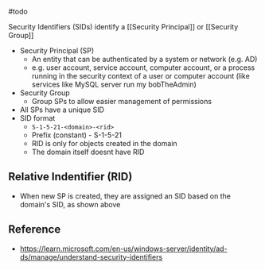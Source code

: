 #todo 

Security Identifiers (SIDs) identify a [[Security Principal]] or [[Security Group]]

- Security Principal (SP)
	- An entity that can be authenticated by a system or network (e.g. AD)
	- e.g. user account, service account, computer account, or a process running in the security context of a user or computer account (like services like MySQL server run my bobTheAdmin)
- Security Group
	- Group SPs to allow easier management of permissions
- All SPs have a unique SID
- SID format
	- `S-1-5-21-<domain>-<rid>`
	- Prefix (constant) - S-1-5-21
	- RID is only for objects created in the domain
	- The domain itself doesnt have RID

## Relative Indentifier (RID)
- When new SP is created, they are assigned an SID based on the domain's SID, as shown above

## Reference
- https://learn.microsoft.com/en-us/windows-server/identity/ad-ds/manage/understand-security-identifiers